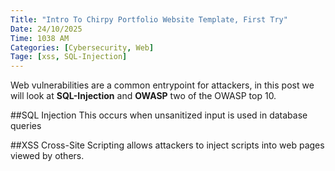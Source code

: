 ```yaml
---
Title: "Intro To Chirpy Portfolio Website Template, First Try"
Date: 24/10/2025
Time: 1038 AM
Categories: [Cybersecurity, Web]
Tage: [xss, SQL-Injection]
---
```


Web vulnerabilities are a common entrypoint for attackers, in this post we will look at **SQL-Injection** and **OWASP** two of the OWASP top 10.

##SQL Injection
This occurs when unsanitized input is used in database queries

##XSS
Cross-Site Scripting allows attackers to inject scripts into web pages viewed by others.
